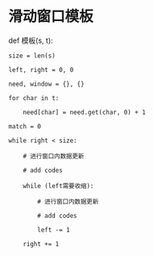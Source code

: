 # 滑动窗口模板

def 模板(s, t):

    size = len(s)

    left, right = 0, 0

    need, window = {}, {}

    for char in t:

        need[char] = need.get(char, 0) + 1

    match = 0

    while right < size:

        # 进行窗口内数据更新

        # add codes

        while (left需要收缩):

            # 进行窗口内数据更新

            # add codes

            left -= 1

        right += 1

